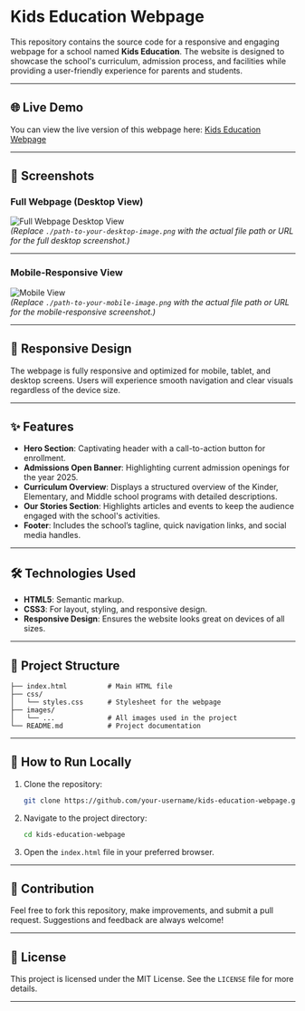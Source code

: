 
# Kids Education Webpage

This repository contains the source code for a responsive and engaging webpage for a school named **Kids Education**. The website is designed to showcase the school's curriculum, admission process, and facilities while providing a user-friendly experience for parents and students.

---

## 🌐 Live Demo

You can view the live version of this webpage here: [Kids Education Webpage](https://shakibbash.github.io/BB1-Assignment-2/) 

---

## 📸 Screenshots

### Full Webpage (Desktop View)
![Full Webpage Desktop View](./path-to-your-desktop-image.png)  
*(Replace `./path-to-your-desktop-image.png` with the actual file path or URL for the full desktop screenshot.)*

---

### Mobile-Responsive View
![Mobile View](./path-to-your-mobile-image.png)  
*(Replace `./path-to-your-mobile-image.png` with the actual file path or URL for the mobile-responsive screenshot.)*

---

## 📱 Responsive Design

The webpage is fully responsive and optimized for mobile, tablet, and desktop screens. Users will experience smooth navigation and clear visuals regardless of the device size.

---

## ✨ Features

- **Hero Section**: Captivating header with a call-to-action button for enrollment.
- **Admissions Open Banner**: Highlighting current admission openings for the year 2025.
- **Curriculum Overview**: Displays a structured overview of the Kinder, Elementary, and Middle school programs with detailed descriptions.
- **Our Stories Section**: Highlights articles and events to keep the audience engaged with the school's activities.
- **Footer**: Includes the school’s tagline, quick navigation links, and social media handles.

---

## 🛠️ Technologies Used

- **HTML5**: Semantic markup.
- **CSS3**: For layout, styling, and responsive design.
- **Responsive Design**: Ensures the website looks great on devices of all sizes.

---

## 📂 Project Structure

```
├── index.html          # Main HTML file
├── css/
│   └── styles.css      # Stylesheet for the webpage
├── images/
│   └── ...             # All images used in the project
└── README.md           # Project documentation
```

---

## 🚀 How to Run Locally

1. Clone the repository:
   ```bash
   git clone https://github.com/your-username/kids-education-webpage.git
   ```

2. Navigate to the project directory:
   ```bash
   cd kids-education-webpage
   ```

3. Open the `index.html` file in your preferred browser.

---

## 🤝 Contribution

Feel free to fork this repository, make improvements, and submit a pull request. Suggestions and feedback are always welcome!

---

## 📄 License

This project is licensed under the MIT License. See the `LICENSE` file for more details.

---

